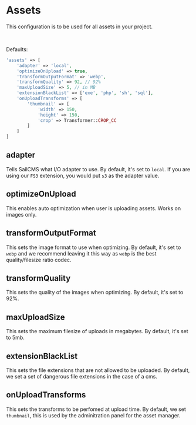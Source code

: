 # Assets

This configuration is to be used for all assets in your project.

<br/>

Defaults:
```php
'assets' => [
    'adapter' => 'local',
    'optimizeOnUpload' => true,
    'transformOutputFormat' => 'webp',
    'transformQuality' => 92, // 92%
    'maxUploadSize' => 5, // in MB
    'extensionBlackList' => ['exe', 'php', 'sh', 'sql'],
    'onUploadTransforms' => [
        'thumbnail' => [
            'width' => 150, 
            'height' => 150, 
            'crop' => Transformer::CROP_CC
        ]
    ]
]
```

## adapter

Tells SailCMS what I/O adapter to use. By default, it's set to `local`. If you are using our `FS3` extension, you would
put `s3` as the adapter value.

## optimizeOnUpload

This enables auto optimization when user is uploading assets. Works on images only.

## transformOutputFormat

This sets the image format to use when optimizing. By default, it's set to `webp` and we recommend leaving it this way
as `webp` is the best quality/filesize ratio codec.

## transformQuality

This sets the quality of the images when optimizing. By default, it's set to 92%.

## maxUploadSize

This sets the maximum filesize of uploads in megabytes. By default, it's set to 5mb.

## extensionBlackList

This sets the file extensions that are not allowed to be uploaded. By default, we set a set of dangerous file extensions
in the case of a cms.

## onUploadTransforms

This sets the transforms to be perfomed at upload time. By default, we set `thumbnail`, this is used by the adminitration
panel for the asset manager.